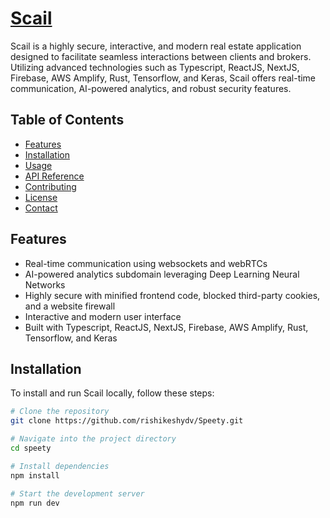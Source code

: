 # [Scail](https://www.scail.it/)

Scail is a highly secure, interactive, and modern real estate application designed to facilitate seamless interactions between clients and brokers. Utilizing advanced technologies such as Typescript, ReactJS, NextJS, Firebase, AWS Amplify, Rust, Tensorflow, and Keras, Scail offers real-time communication, AI-powered analytics, and robust security features.

## Table of Contents

- [Features](#features)
- [Installation](#installation)
- [Usage](#usage)
- [API Reference](#api-reference)
- [Contributing](#contributing)
- [License](#license)
- [Contact](#contact)

## Features

- Real-time communication using websockets and webRTCs
- AI-powered analytics subdomain leveraging Deep Learning Neural Networks
- Highly secure with minified frontend code, blocked third-party cookies, and a website firewall
- Interactive and modern user interface
- Built with Typescript, ReactJS, NextJS, Firebase, AWS Amplify, Rust, Tensorflow, and Keras

## Installation

To install and run Scail locally, follow these steps:

```bash
# Clone the repository
git clone https://github.com/rishikeshydv/Speety.git

# Navigate into the project directory
cd speety

# Install dependencies
npm install

# Start the development server
npm run dev
